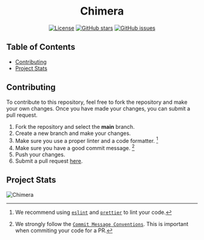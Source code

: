 <div align="center">

# Chimera

[![License]][apache]
[![GitHub stars]][stars]
[![GitHub issues]][issues]

</div>

## Table of Contents

-   [Contributing](#contributing)
-   [Project Stats](#project-stats)

## Contributing

To contribute to this repository, feel free to fork the repository and make your own changes. Once you have made your changes, you can submit a pull request.

1. Fork the repository and select the **main** branch.
2. Create a new branch and make your changes.
3. Make sure you use a proper linter and a code formatter. [^lint]
4. Make sure you have a good commit message. [^commit]
5. Push your changes.
6. Submit a pull request [here][pr].

## Project Stats

![Chimera](https://repobeats.axiom.co/api/embed/574b2a8670e7b44b9eb6f410dcdc685208ebfa9d.svg "All kinds of contributions are welcomed")

<!-- REFERENCES -->

[^env]: You will need to create a `.env` file in the root directory of the project.
[^lint]: We recommend using [`eslint`] and [`prettier`] to lint your code.
[^commit]: We strongly follow the [`Commit Message Conventions`]. This is important when commiting your code for a PR.

<!-- LINKS -->

[pr]: https://github.com/PuffinDevelopment/chimera/pulls
[stars]: https://github.com/PuffinDevelopment/chimera/stargazers
[issues]: https://github.com/PuffinDevelopment/chimera/issues
[`eslint`]: https://eslint.org/
[`prettier`]: https://prettier.io/
[`commit message conventions`]: https://conventionalcommits.org/en/v1.0.0/
[apache]: https://github.com/PuffinDevelopment/chimera/blob/main/LICENSE.md

<!-- BADGES -->

[codefactor]: https://www.codefactor.io/repository/github/puffindevelopment/chimera/badge/main
[license]: https://img.shields.io/github/license/PuffinDevelopment/chimera
[github stars]: https://img.shields.io/github/stars/PuffinDevelopment/chimera
[github issues]: https://img.shields.io/github/issues/PuffinDevelopment/chimera
